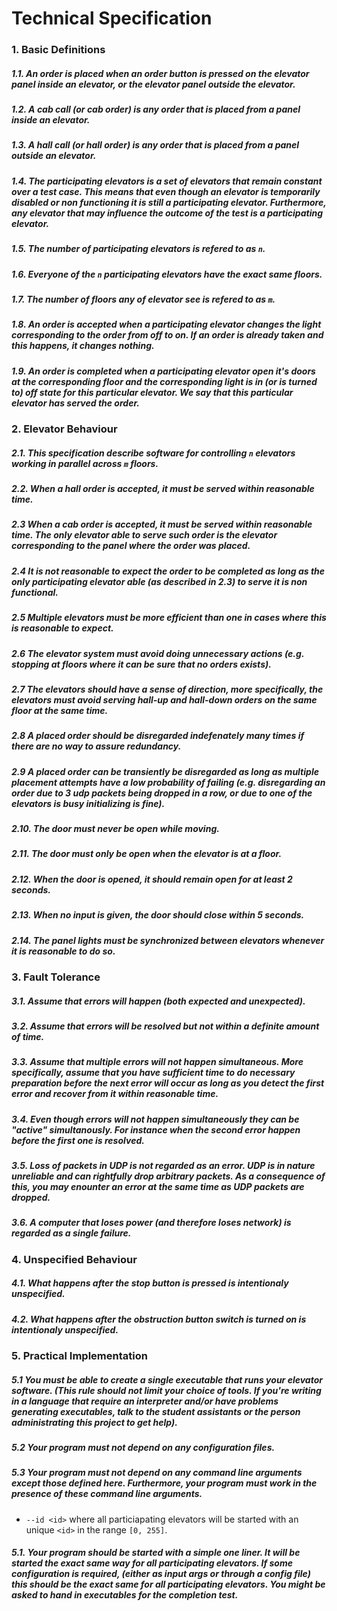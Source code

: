 # Technical Specification

### 1. Basic Definitions
##### 1.1. An order is *placed* when an order button is pressed on the elevator panel inside an elevator, or the elevator panel outside the elevator.
##### 1.2. A *cab call* (or *cab order*) is any order that is placed from a panel inside an elevator.
##### 1.3. A *hall call* (or *hall order*) is any order that is placed from a panel outside an elevator.
##### 1.4. The *participating elevators* is a set of elevators that remain constant over a test case. This means that even though an elevator is temporarily disabled or non functioning it is still a participating elevator. Furthermore, any elevator that may influence the outcome of the test is a participating elevator.
##### 1.5. The number of participating elevators is refered to as `n`.
##### 1.6. Everyone of the `n` participating elevators have the exact same floors.
##### 1.7. The number of floors any of elevator see is refered to as `m`.
##### 1.8. An order is *accepted* when a participating elevator changes the light corresponding to the order from off to on. If an order is already taken and this happens, it changes nothing.
##### 1.9. An order is *completed* when a participating elevator open it's doors at the corresponding floor and the corresponding light is in (or is turned to) off state for this particular elevator. We say that this particular elevator has served the order.

### 2. Elevator Behaviour
##### 2.1. This specification describe software for controlling `n` elevators working in parallel across `m` floors.
##### 2.2. When a hall order is accepted, it must be served within reasonable time.
##### 2.3 When a cab order is accepted, it must be served within reasonable time. The only elevator able to serve such order is the elevator corresponding to the panel where the order was placed.
##### 2.4 It is not reasonable to expect the order to be completed as long as the only participating elevator able (as described in 2.3) to serve it is non functional.
##### 2.5 Multiple elevators must be more efficient than one in cases where this is reasonable to expect.
##### 2.6 The elevator system must avoid doing unnecessary actions (e.g. stopping at floors where it can be sure that no orders exists). 
##### 2.7 The elevators should have a sense of direction, more specifically, the elevators must avoid serving hall-up and hall-down orders on the same floor at the same time.
##### 2.8 A placed order should be disregarded indefenately many times if there are no way to assure redundancy.
##### 2.9 A placed order can be transiently be disregarded as long as multiple placement attempts have a low probability of failing (e.g. disregarding an order due to 3 udp packets being dropped in a row, or due to one of the elevators is busy initializing is fine).
##### 2.10. The door must never be open while moving.
##### 2.11. The door must only be open when the elevator is at a floor.
##### 2.12. When the door is opened, it should remain open for at least 2 seconds.
##### 2.13. When no input is given, the door should close within 5 seconds.
##### 2.14. The panel lights must be synchronized between elevators whenever it is reasonable to do so.

### 3. Fault Tolerance
##### 3.1. Assume that errors will happen (both expected and unexpected).
##### 3.2. Assume that errors will be resolved but not within a definite amount of time.
##### 3.3. Assume that multiple errors will not happen simultaneous. More specifically, assume that you have sufficient time to do necessary preparation before the next error will occur as long as you detect the first error and recover from it within reasonable time.
##### 3.4. Even though errors will not happen simultaneously they can be "active" simultanously. For instance when the second error happen before the first one is resolved.
##### 3.5. Loss of packets in UDP is not regarded as an error. UDP is in nature unreliable and can rightfully drop arbitrary packets. As a consequence of this, you may enounter an error at the same time as UDP packets are dropped.
##### 3.6. A computer that loses power (and therefore loses network) is regarded as a single failure.

### 4. Unspecified Behaviour
##### 4.1. What happens after the stop button is pressed is intentionaly unspecified.
##### 4.2. What happens after the obstruction button switch is turned on is intentionaly unspecified.

### 5. Practical Implementation
##### 5.1 You must be able to create a single executable that runs your elevator software. (This rule should not limit your choice of tools. If you're writing in a language that require an interpreter and/or have problems generating executables, talk to the student assistants or the person administrating this project to get help).
##### 5.2 Your program must not depend on any configuration files.
##### 5.3 Your program must not depend on any command line arguments except those defined here. Furthermore, your program must work in the presence of these command line arguments.
 - `--id <id>` where all particiapating elevators will be started with an unique `<id>` in the range `[0, 255]`.
##### 5.1. Your program should be started with a simple one liner. It will be started the exact same way for all participating elevators. If some configuration is required, (either as input args or through a config file) this should be the exact same for all participating elevators. You might be asked to hand in executables for the completion test. 



